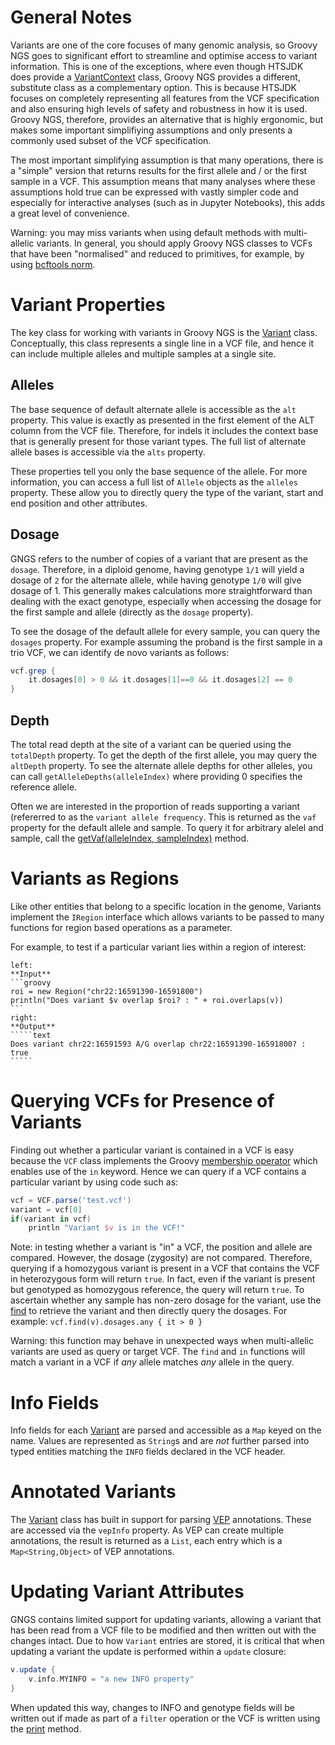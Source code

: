 # General Notes

Variants are one of the core focuses of many genomic analysis, so Groovy NGS goes to significant effort to
streamline and optimise access to variant information. This is one of the exceptions, where 
even though HTSJDK does provide a [VariantContext](https://samtools.github.io/htsjdk/javadoc/htsjdk/htsjdk/variant/variantcontext/VariantContext.html) class,
Groovy NGS provides a different, substitute class as a complementary option. This is because  HTSJDK focuses on completely 
representing all features from the VCF specification and also ensuring high levels of safety and robustness in how it is used.
Groovy NGS, therefore, provides an alternative that is highly ergonomic, but makes some important simplifiying assumptions and 
only presents a commonly used subset of the VCF specification.

The most important simplifying assumption is that many operations, there is a "simple" version that returns results for the first 
allele and / or the first sample in a VCF. This assumption means that many analyses where these assumptions hold true 
can be expressed with vastly simpler code and especially for interactive analyses (such as in Jupyter Notebooks), this 
adds a great level of convenience.

Warning: you may miss variants when using default methods with multi-allelic variants. In general, you should
apply Groovy NGS classes to VCFs that have been "normalised" and reduced to primitives, for example, by using 
[bcftools norm](https://samtools.github.io/bcftools/bcftools.html#norm).

# Variant Properties

The key class for working with variants in Groovy NGS is the [Variant](https://ssadedin.github.io/groovy-ngs-utils/doc/gngs/Variant.html) 
class. Conceptually, this class represents a single line in a VCF file, and hence it can include multiple alleles 
and multiple samples at a single site.

## Alleles

The base sequence of default alternate allele is accessible as the `alt` property. This value is exactly
as presented in the first element of the ALT column from the VCF file. Therefore, for indels it includes
the context base that is generally present for those variant types. The full list of alternate allele 
bases is accessible via the `alts` property.

These properties tell you only the base sequence of the allele. For more information, you can access
a full list of `Allele` objects as the `alleles` property. These allow you to directly query
the type of the variant, start and end position and other attributes.

## Dosage

GNGS refers to the number of copies of a variant that are present as the `dosage`. Therefore, in a 
diploid genome, having genotype `1/1` will yield a dosage of `2` for the alternate allele, while
having genotype `1/0` will give dosage of 1. This generally makes calculations more straightforward
than dealing with the exact genotype, especially when accessing the dosage for the first sample and 
allele (directly as the `dosage` property).

To see the dosage of the default allele for every sample, you can query the `dosages` property.
For example assuming the proband is the first sample in a trio VCF, we can identify de novo variants
as follows:

```groovy
vcf.grep {
    it.dosages[0] > 0 && it.dosages[1]==0 && it.dosages[2] == 0
}
```

## Depth

The total read depth at the site of a variant can be queried using the `totalDepth` property. To
get the depth of the first allele, you may query the `altDepth` property. To see the alternate 
allele depths for other alleles,  you can call `getAlleleDepths(alleleIndex)` where providing
0 specifies the reference allele.

Often we are interested in the proportion of reads supporting a variant (refererred to as 
the `variant allele frequency`. This is returned as the `vaf` property for the default 
allele and sample. To query it for arbitrary alelel and sample, call the
[getVaf(alleleIndex, sampleIndex)](https://ssadedin.github.io/groovy-ngs-utils/doc/gngs/Variant.html#getVaf(int,%20int))
method.

# Variants as Regions

Like other entities that belong to a specific location in the genome, Variants implement the
`IRegion` interface which allows variants to be passed to many functions for region based
operations as a parameter.

For example, to test if a particular variant lies within a region of interest:

```````columns
left:
**Input**
```groovy
roi = new Region("chr22:16591390-16591800")
println("Does variant $v overlap $roi? : " + roi.overlaps(v))
```
right:
**Output**
`````text
Does variant chr22:16591593 A/G overlap chr22:16591390-16591800? : true
`````
````````

# Querying VCFs for Presence of Variants

Finding out whether a particular variant is contained in a VCF is easy because the `VCF` class implements
the Groovy [membership operator](https://groovy-lang.org/operators.html#_membership_operator) which enables
use of the `in` keyword. Hence we can query if a VCF contains a particular variant by using code such as:

```groovy
vcf = VCF.parse('test.vcf')
variant = vcf[0]
if(variant in vcf)
    println "Variant $v is in the VCF!"
```

Note: in testing whether a variant is "in" a VCF, the position and allele are compared. However, the dosage (zygosity)
are not compared. Therefore, querying if a homozygous variant is present in a VCF that contains the VCF in heterozygous form
will return `true`. In fact, even if the variant is present but genotyped as homozygous reference, the query will return `true`.
To ascertain whether any sample has non-zero dosage for the variant, use the [find](https://ssadedin.github.io/groovy-ngs-utils/doc/gngs/VCF.html#find(gngs.Variant))
to retrieve the variant and then directly query the dosages. For example: `vcf.find(v).dosages.any { it > 0 }`

Warning: this function may behave in unexpected ways when multi-allelic variants are used as query or target VCF. The
`find`  and `in` functions will match a variant in a VCF if *any* allele matches *any* allele in the query.

# Info Fields

Info fields for each [Variant](https://ssadedin.github.io/groovy-ngs-utils/doc/gngs/Variant.html) are parsed and accessible as
a `Map` keyed on the name. Values are represented as `String`s and are *not* further parsed into typed entities matching the `INFO` fields declared in the
VCF header.

# Annotated Variants

The [Variant](https://ssadedin.github.io/groovy-ngs-utils/doc/gngs/Variant.html) class has built in support for parsing 
[VEP](https://asia.ensembl.org/info/docs/tools/vep/index.html) annotations. These are accessed via the 
`vepInfo` property. As VEP can create multiple annotations, the result is returned as a `List`, each entry which is
a `Map<String,Object>` of VEP annotations.


# Updating Variant Attributes

GNGS contains limited support for updating variants, allowing a variant that has been read from a VCF file to be modified
and then written out with the changes intact. Due to how `Variant` entries are stored, it is critical that when
updating a variant the update is performed within a `update` closure:


```groovy { title: "Updating a Variant to add an INFO property" }
v.update {
    v.info.MYINFO = "a new INFO property"
}
```

When updated this way, changes to INFO and genotype fields will be written out if made as part of a `filter` operation
or the VCF is written using the [print](https://ssadedin.github.io/groovy-ngs-utils/doc/gngs/VCF.html#print(java.lang.Appendable)) method.